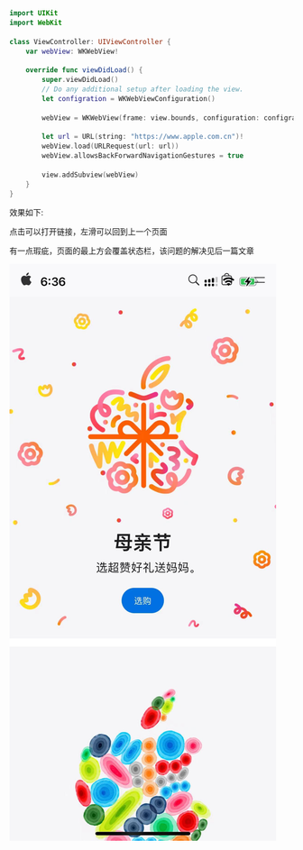 ```swift
import UIKit
import WebKit

class ViewController: UIViewController {
    var webView: WKWebView!

    override func viewDidLoad() {
        super.viewDidLoad()
        // Do any additional setup after loading the view.
        let configration = WKWebViewConfiguration()
        
        webView = WKWebView(frame: view.bounds, configuration: configration)
        
        let url = URL(string: "https://www.apple.com.cn")!
        webView.load(URLRequest(url: url))
        webView.allowsBackForwardNavigationGestures = true
        
        view.addSubview(webView)
    }
}
```

效果如下:

点击可以打开链接，左滑可以回到上一个页面

有一点瑕疵，页面的最上方会覆盖状态栏，该问题的解决见后一篇文章

![Image](../../resource/pics/101714559775_.pic.jpg)
